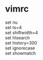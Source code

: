 # vimrc
set nu  
set ts=4  
set shiftwidth=4  
set hlsearch  
set history=300  
set ignorecase  
set showmatch  

